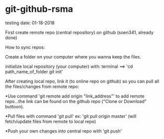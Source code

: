 # git-github-rsma
testing
date: 01-18-2018

First create remote repo (central repository) on github (soen341, already done)

How to sync repos:

Create a folder on your computer where you wanna keep the files.

initialize local repository (your computer) with: terminal ==> 'cd path_name_of_folder git init'

After creating local repo, link it (to online repo on github) so you can pull all the files/changes from remote repo:

•Use command 'git remote add origin "link_address"' to add remote repo...the link can be found on the github repo ("Clone or Download" buttoon).

•Pull files with command 'git pull'
ex: 'git pull origin master' (will fetch/update files from remote to local repo)

•Push your own changes into central repo with 'git push'
